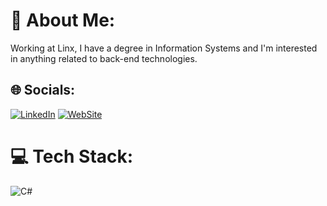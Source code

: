 # 💫 About Me:
Working at Linx, I have a degree in Information Systems and I'm interested in anything related to back-end technologies.

## 🌐 Socials:
[![LinkedIn](https://img.shields.io/badge/LinkedIn-%230077B5.svg?logo=linkedin&logoColor=white)](https://linkedin.com/in/vinicius-martins-2b10a8164) 
[![WebSite](https://img.shields.io/website?url=https%3A//www.viniverse.dev)](https://www.viniverse.dev/)

# 💻 Tech Stack:
![C#](https://img.shields.io/badge/c%23-%23239120.svg?style=for-the-badge&logo=c-sharp&logoColor=white)
